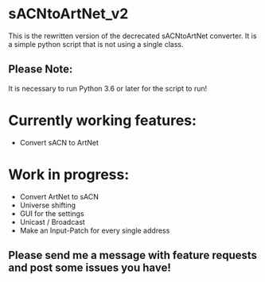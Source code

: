 # sACNtoArtNet_v2
This is the rewritten version of the decrecated sACNtoArtNet converter. It is a simple python script that is not using a single class.
## Please Note:
It is necessary to run Python 3.6 or later for the script to run!

# Currently working features:
- Convert sACN to ArtNet

# Work in progress:
- Convert ArtNet to sACN
- Universe shifting
- GUI for the settings
- Unicast / Broadcast
- Make an Input-Patch for every single address

## Please send me a message with feature requests and post some issues you have!
